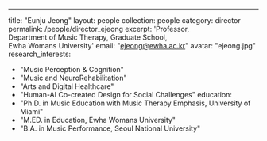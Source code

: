 ---
title: "Eunju Jeong"
layout: people
collection: people
category: director
permalink: /people/director_ejeong
excerpt: 'Professor,<br> Department of Music Therapy, Graduate School,<br> Ewha Womans University'
email: "ejeong@ewha.ac.kr"
avatar: "ejeong.jpg"
research_interests:
  - "Music Perception & Cognition"
  - "Music and NeuroRehabilitation"
  - "Arts and Digital Healthcare"
  - "Human-AI Co-created Design for Social Challenges"
education:
  - "Ph.D. in Music Education with Music Therapy Emphasis, University of Miami"
  - "M.ED. in Education, Ewha Womans University" 
  - "B.A. in Music Performance, Seoul National University"
